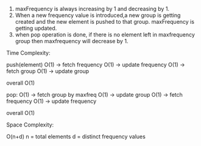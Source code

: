 1. maxFrequency is always increasing by 1 and decreasing by 1.
2. When a new frequency value is introduced,a new group is getting created and the new element is pushed to that group. maxFrequency is getting updated.
3. when pop operation is done, if there is no element left in maxfrequency group then maxfrequency will decrease by 1.

Time Complexity:

push(element)
O(1) -> fetch frequency
O(1) -> update frequency
O(1) -> fetch group
O(1) -> update group

overall O(1)

pop:
O(1) -> fetch group by maxfreq
O(1) -> update group
O(1) -> fetch frequency
O(1) -> update frequency

overall O(1)

Space Complexity:

O(n+d)
n = total elements
d = distinct frequency values